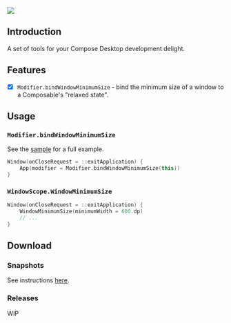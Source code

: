 [![](https://jitpack.io/v/alexfacciorusso/compose-desktop-toolbox.svg)](https://jitpack.io/#alexfacciorusso/compose-desktop-toolbox)

## Introduction

A set of tools for your Compose Desktop development delight.

## Features

- [x] `Modifier.bindWindowMinimumSize` - bind the minimum size of a window to a Composable's "relaxed state".

## Usage

### `Modifier.bindWindowMinimumSize`

See the [sample](sample/src/main/kotlin/Main.kt) for a full example.

```kotlin
Window(onCloseRequest = ::exitApplication) {
    App(modifier = Modifier.bindWindowMinimumSize(this))
}
```

### `WindowScope.WindowMinimumSize`

```kotlin
Window(onCloseRequest = ::exitApplication) {
    WindowMinimumSize(minimumWidth = 600.dp)
    // ...
}
```

## Download


### Snapshots

See instructions [here](https://jitpack.io/#alexfacciorusso/compose-desktop-toolbox/main-SNAPSHOT).

### Releases

WIP
<!--
Kotlin DSL:

```kotlin
repositories {
    mavenCentral()
}

dependencies {
    implementation("com.alexfacciorusso:compose-desktop-toolbox:0.1.0")
}
```
-->
